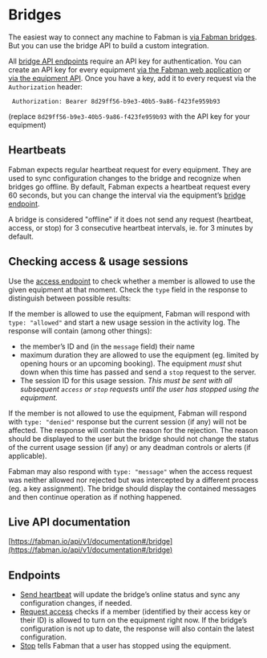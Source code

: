# Bridges

The easiest way to connect any machine to Fabman is [via Fabman bridges](http://help.fabman.io/article/15-pairing). But you can use the bridge API to build a custom integration.

All [bridge API endpoints](#endpoints) require an API key for authentication. You can create an API key for every equipment [via the Fabman web application](http://help.fabman.io/article/32-create-a-bridge-api-key) or [via the equipment API](equipment.md#endpoints). Once you have a key, add it to every request via the `Authorization` header:

```
 Authorization: Bearer 8d29ff56-b9e3-40b5-9a86-f423fe959b93
```
(replace `8d29ff56-b9e3-40b5-9a86-f423fe959b93` with the API key for your equipment)


## Heartbeats
Fabman expects regular heartbeat request for every equipment. They are used to sync configuration changes to the bridge and recognize when bridges go offline. By default, Fabman expects a heartbeat request every 60 seconds, but you can change the interval via the equipment’s [bridge endpoint](equipment.md#endpoints).

A bridge is considered "offline" if it does not send any request (heartbeat, access, or stop) for 3 consecutive heartbeat intervals, ie. for 3 minutes by default.

## Checking access & usage sessions

Use the [access endpoint](#endpoints) to check whether a member is allowed to use the given equipment at that moment. Check the `type` field in the response to distinguish between possible results:

If the member is allowed to use the equipment, Fabman will respond with `type: "allowed"` and start a new usage session in the activity log. The response will contain (among other things):
* the member’s ID and (in the `message` field) their name
* maximum duration they are allowed to use the equipment (eg. limited by opening hours or an upcoming booking). The equipment _must_ shut down when this time has passed and send a `stop` request to the server.
* The session ID for this usage session. *This _must_ be sent with all subsequent `access` or `stop` requests until the user has stopped using the equipment.*

If the member is not allowed to use the equipment, Fabman will respond with `type: "denied"` response but the current session (if any) will not be affected. The response will contain the reason for the rejection. The reason should be displayed to the user but the bridge should not change the status of the current usage session (if any) or any deadman controls or alerts (if applicable).

Fabman may also respond with `type: "message"` when the access request was neither allowed nor rejected but was intercepted by a different process (eg. a key assignment). The bridge should display the contained messages and then continue operation as if nothing happened.

## Live API documentation
[https://fabman.io/api/v1/documentation#/bridge](https://fabman.io/api/v1/documentation#/bridge)

## Endpoints

- [Send heartbeat](https://fabman.io/api/v1/documentation/#!/bridge/postBridgeHeartbeat) will update the bridge’s online status and sync any configuration changes, if needed.
- [Request access](https://fabman.io/api/v1/documentation/#!/bridge/postBridgeAccess) checks if a member (identified by their access key or their ID) is allowed to turn on the equipment right now. If the bridge’s configuration is not up to date, the response will also contain the latest configuration.
- [Stop](https://fabman.io/api/v1/documentation/#!/bridge/postBridgeStop) tells Fabman that a user has stopped using the equipment.